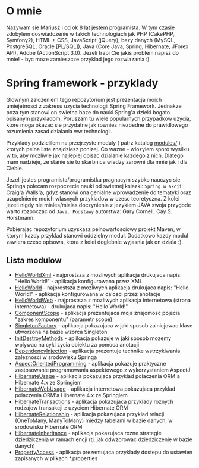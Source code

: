 O mnie
============================

Nazywam sie Mariusz i od ok 8 lat jestem programista. W tym czasie zdobylem doswiadczenie w takich technologiach jak PHP (CakePHP, Symfony2), HTML + CSS, JavaScript (jQuery), bazy danych (MySQL, PostgreSQL, Oracle [PL/SQL]), Java (Core Java, Spring, Hibernate, JForex API), Adobe (ActionScript 3.0). 
Jezeli trapi Cie jakis problem napisz do mnie! - byc moze zamieszcze przyklad jego rozwiazania :).


Spring framework - przyklady
============================

Glownym zalozeniem tego repozytorium jest prezentacja moich umiejetnosci z zakresu uzycia technologii Spring Framework. Jednakze poza tym stanowi on swietna baze do nauki Spring'a dzieki bogato opisanym przykladom. Poruszam tu wiele popularnych przypadkow uzycia, ktore moga okazac sie przydatne jak rowniez niezbedne do prawidlowego rozumienia zasad dzialania ww technologii. 

Przyklady podzielilem na przejrzyste moduly ( patrz katalog [modules/](modules/) ), ktorych pelna liste znajdziesz ponizej. Co wazne - wlozylem sporo wysilku w to, aby mozliwie jak najlepiej opisac dzialanie kazdego z nich. Dlatego mam nadzieje, ze stanie sie to skarbnica wiedzy zarowni dla mnie jak i dla Ciebie.

Jezeli jestes programista/programistka pragnacym szybko nauczyc sie Springa polecam rozpoczecie nauki od swietnej ksiazki: ``Spring w akcji`` Craig'a Walls'a, gdyz stanowi ona genialne wprowadzenie do tematyki oraz uzupelnienie moich wlasnych przykladow w czesc teoretyczna. Z kolei jezeli nigdy nie miales/mialas doczynienia z jezykiem JAVA swoja przygode warto rozpoczac od ``Java. Podstawy`` autorstwa: Gary Cornell, Cay S. Horstmann.

Pobierajac repozytorium uzyskasz pelnowartosciowy projekt Maven, w ktorym kazdy przyklad stanowi oddzielny modul. Dodatkowo kazdy modul zawiera czesc opisowa, ktora z kolei doglebnie wyjasnia jak on dziala :).


Lista modulow
-------------

 * [HelloWorldXml](modules/HelloWorldXml/) - najprostsza z mozliwych aplikacja drukujaca napis: "Hello World!" - aplikacja konfigurowana przez XML
 * [HelloWorld](modules/HelloWorld/) - najprostsza z mozliwych aplikacja drukujaca napis: "Hello World!" - aplikacja konfigurowana w calosci przez anotacje
 * [HelloWorldWeb](modules/HelloWorldWeb/) - najprostsza z mozliwych aplikacja internetowa (strona internetowa) - drukujaca napis: "Hello World!"
 * [ComponentScope](modules/ComponentScope/) - aplikacja prezentujaca moja znajomosc pojecia "zakres komponentu" (parametr scope)
 * [SingletonFactory](modules/SingletonFactory/) - aplikacja pokazujaca w jaki sposob zainicjowac klase utworzona na bazie wzorca Singleton
 * [InitDestroyMethods](modules/InitDestroyMethods/) - aplikacja pokazuje w jaki sposob mozemy wplywac na cykl zycia obiektu za pomoca anotacji
 * [DependencyInjection](modules/DependencyInjection/) - aplikacja prezentuje technike wstrzykiwania zaleznosci w srodowisku Springa
 * [AspectOrientedProgramming](modules/AspectOrientedProgramming/) - aplikacja pokazuje praktyczne zastosowanie programowania aspektowego z wykorzystaniem AspectJ
 * [HibernateUsage](modules/HibernateUsage) - aplikacja pokazujaca przyklad polaczenia ORM'a Hibernate 4.x ze Springiem
 * [HibernateWebUsage](modules/HibernateWebUsage) - aplikacja internetowa pokazujaca przyklad polaczenia ORM'a Hibernate 4.x ze Springiem
 * [HibernateTransactions](modules/HibernateTransactions) - aplikacja pokazujaca przyklady roznych rodzajow transakcji z uzyciem Hibernate ORM
 * [HibernateRelationship](modules/HibernateRelationship) - aplikacja pokazujaca przyklad relacji (OneToMany, ManyToMany) miedzy tabelami w bazie danych, w srodowisku Hibernate ORM
 * [HibernateInheritance](modules/HibernateInheritance) - aplikacja pokazujaca rozne strategie dziedziczenia w ramach encji (tj. jak odwzorowac dziedziczenie w bazie danych)
 * [PropertyAccess](modules/PropertyAccess) - aplikacja prezentujaca przyklady dostepu do ustawien zapisanych w plikach *.properties